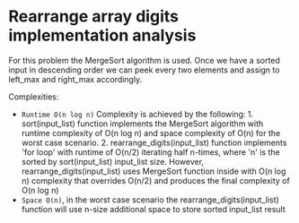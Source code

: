 
# Rearrange array digits implementation analysis

For this problem the MergeSort algorithm is used.
Once we have a sorted input in descending order we can peek every two elements and assign to left_max and right_max accordingly.

Complexities:
* `Runtime O(n log n)` Complexity is achieved by the following: 
        1. sort(input_list) function implements the MergeSort algorithm with runtime complexity of O(n log n) and space complexity of O(n)
        for the worst case scenario.
        2. rearrange_digits(input_list) function implements 'for loop' with runtime of O(n/2) iterating half n-times, where 'n'
        is the sorted by sort(input_list) input_list size. However, rearrange_digits(input_list) uses MergeSort function inside with 
        O(n log n) complexity that overrides O(n/2) and produces the final complexity of O(n log n)
* `Space O(n)`, in the worst case scenario the rearrange_digits(input_list) 
function will use n-size additional space to store sorted input_list result
